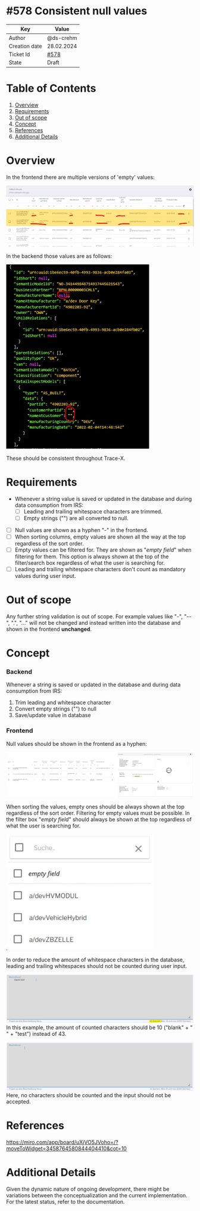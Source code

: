 # #578 Consistent null values

| Key           | Value                                                                    |
|---------------|--------------------------------------------------------------------------|
| Author        | @ds-crehm                                                                |
| Creation date | 28.02.2024                                                               |
| Ticket Id     | [#578](https://github.com/eclipse-tractusx/traceability-foss/issues/578) |
| State         | Draft                                                                    |

# Table of Contents
1. [Overview](#overview)
2. [Requirements](#requirements)
3. [Out of scope](#out-of-scope)
4. [Concept](#concept)
5. [References](#references)
6. [Additional Details](#additional-details)


# Overview
In the frontend there are multiple versions of 'empty' values:

![example-values-frontend.png](example-values-frontend.png)

In the backend those values are as follows:

![example-values-backend.png](example-values-backend.png)

These should be consistent throughout Trace-X.

# Requirements
- Whenever a string value is saved or updated in the database and during data consumption from IRS:
    - [ ] Leading and trailing whitespace characters are trimmed.
    - [ ] Empty strings ("") are all converted to null.
- [ ] Null values are shown as a hyphen "-" in the frontend.
- [ ] When sorting columns, empty values are shown all the way at the top regardless of the sort order.
- [ ] Empty values can be filtered for. They are shown as "*empty field*" when filtering for them. This option is always shown at the top of the filter/search box regardless of what the user is searching for.
- [ ] Leading and trailing whitespace characters don't count as mandatory values during user input.

# Out of scope
Any further string validation is out of scope. For example values like "-", "--", ".", "..." will not be changed and instead written into the database and shown in the frontend **unchanged**.

# Concept
### Backend
Whenever a string is saved or updated in the database and during data consumption from IRS:
1. Trim leading and whitespace character
2. Convert empty strings ("") to null
3. Save/update value in database

### Frontend
Null values should be shown in the frontend as a hyphen:

![null-value-display.png](null-value-display.png)

When sorting the values, empty ones should be always shown at the top regardless of the sort order.
Filtering for empty values must be possible. In the filter box "*empty field*" should always be shown at the top regardless of what the user is searching for.

![null-value-filter.png](null-value-filter.png)

In order to reduce the amount of whitespace characters in the database, leading and trailing whitespaces should not be counted during user input.

![null-value-input-leading-and-trailing.png](null-value-input-leading-and-trailing.png)
In this example, the amount of counted characters should be 10 ("blank" + " " + "test") instead of 43.

![null-value-input-only-spaces.png](null-value-input-only-spaces.png)
Here, no characters should be counted and the input should not be accepted.

# References
https://miro.com/app/board/uXjVO5JVoho=/?moveToWidget=3458764580844404410&cot=10

# Additional Details
Given the dynamic nature of ongoing development, there might be variations between the conceptualization and the current implementation. For the latest status, refer to the documentation.
